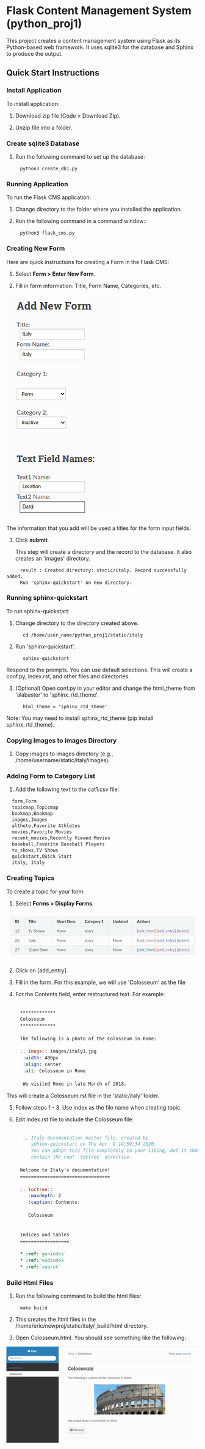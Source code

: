 # Flask Content Management System (python_proj1)

This project creates a content management system using Flask as its Python-based web framework. It uses sqlite3 for the database and Sphinx to produce the output.

## Quick Start Instructions

### Install Application

To install application:

1. Download zip file (Code > Download Zip).

2. Unzip file into a folder.

### Create sqlite3 Database

1. Run the following command to set up the database:
```
     python3 create_db1.py
```

### Running Application

To run the Flask CMS application:

1. Change directory to the folder where you installed the application.

2. Run the following command in a command window::

```
     python3 flask_cms.py
```

### Creating New Form

Here are quick instructions for creating a Form in the Flask CMS:

1. Select **Form > Enter New Form**.

2. Fill in form information: Title, Form Name, Categories, etc.

![image](https://github.com/edstraus23/python_proj1/blob/main/images/new_form.png)

   The information that you add will be used a titles for the form input fields.

3. Click **submit**.

   This step will create a directory and the record to the database. It also creates an 'images' directory. 
   
 ```
      result : Created directory: static/italy. Record successfully added. 
      Run 'sphinx-quickstart' on new directory.
 ```

### Running sphinx-quickstart

To run sphinx-quickstart:

1. Change directory to the directory created above.

```
      cd /home/user_name/python_proj1/static/italy
```

2. Run 'sphinx-quickstart'.
   
```
      sphinx-quickstart
```

   Respond to the prompts. You can use default selections. This will create a conf.py, index.rst, and other files and directories.

3. (Optional) Open conf.py in your editor and change the html_theme from 'alabaster' to 'sphinx_rtd_theme'.

```
      html_theme = 'sphinx_rtd_theme'
```

  Note: You may need to install sphinx_rtd_theme (pip install sphinx_rtd_theme).

### Copying Images to images Directory

1. Copy images to images directory (e.g., /home/username/static/italy/images).

### Adding Form to Category List

1. Add the following text to the cat1.csv file:

```
  form,Form
  topicmap,Topicmap
  bookmap,Bookmap
  images,Images
  althete,Favorite Athletes
  movies,Favorite Movies
  recent_movies,Recently Viewed Movies
  baseball,Favorite Baseball Players
  tv_shows,TV Shows
  quickstart,Quick Start
  italy, Italy
```

### Creating Topics

To create a topic for your form:

1. Select **Forms > Display Forms**.

![image](https://github.com/edstraus23/python_proj1/blob/main/images/display_stories.png)
 
2. Click on [add_entry].

3. Fill in the form. For this example, we will use 'Colosseum' as the file 

4. For the Contents field, enter restructured text. For example:

``` rst

     *************
     Colosseum 
     *************

     The following is a photo of the Colosseum in Rome:

     .. image:: images/italy1.jpg
      :width: 400px
      :align: center
      :alt: Colosseum in Rome

      We visited Rome in late March of 2018.
```
   
   This will create a Colosseum.rst file in the 'static/italy' folder.

5. Follow steps 1 - 3. Use index as the file name when creating topic.

6. Edit index.rst file to include the Colosseum file:

``` rst

      .. Italy documentation master file, created by
         sphinx-quickstart on Thu Apr  9 14:59:34 2020.
         You can adapt this file completely to your liking, but it should at least
         contain the root `toctree` directive.

     Welcome to Italy's documentation!
     =================================

     .. toctree::
        :maxdepth: 2
        :caption: Contents:
     
        Colosseum


     Indices and tables
     ==================

     * :ref:`genindex`
     * :ref:`modindex`
     * :ref:`search`
 ```

### Build Html Files

1. Run the following command to build the html files:

 ```
      make build
 ```

2. This creates the html files in the /home/eric/newproj/static/italy/_build/html directory.

3. Open Colosseum.html. You should see something like the following:

![image](https://github.com/edstraus23/python_proj1/blob/main/images/italy_output.png)
